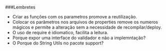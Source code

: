 ###Lembretes
- Criar as funções com os parametros promove a reutilização.
- Colocar os parâmetros nos arquivos de properties remove os numeros mágicos e permite a alteração sem a necessidade de recompilar/deploy.
- O uso de require é idiomatico, facilita a leitura.
- Porque expor uma interface do validador e não a implemntação?
- O Porque do String Utils no pacote support?